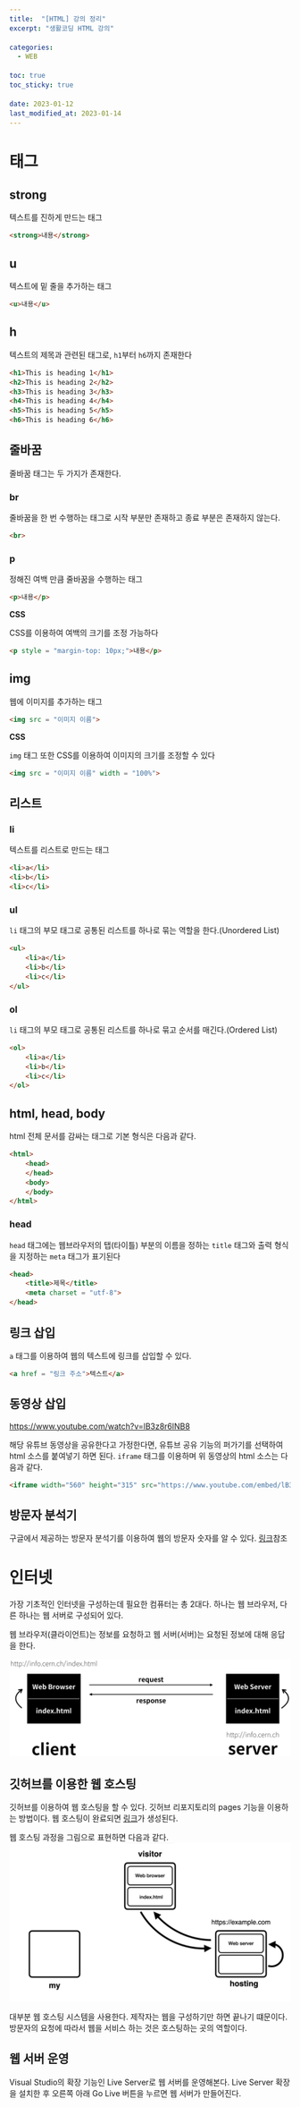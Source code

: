 ```yaml
---
title:  "[HTML] 강의 정리"
excerpt: "생활코딩 HTML 강의"

categories:
  - WEB

toc: true
toc_sticky: true
 
date: 2023-01-12
last_modified_at: 2023-01-14
---
```


# 태그

## strong

텍스트를 진하게 만드는 태그
``` html
<strong>내용</strong>
```

## u

텍스트에 밑 줄을 추가하는 태그
```html
<u>내용</u>
```

## h

텍스트의 제목과 관련된 태그로, `h1`부터 `h6`까지 존재한다
```html
<h1>This is heading 1</h1>
<h2>This is heading 2</h2>
<h3>This is heading 3</h3>
<h4>This is heading 4</h4>
<h5>This is heading 5</h5>
<h6>This is heading 6</h6>
```

## 줄바꿈

줄바꿈 태그는 두 가지가 존재한다.

### br
줄바꿈을 한 번 수행하는 태그로 시작 부분만 존재하고 종료 부분은 존재하지 않는다.
```html
<br>
```

### p
정해진 여백 만큼 줄바꿈을 수행하는 태그
```html
<p>내용</p>
```

**CSS**

CSS를 이용하여 여백의 크기를 조정 가능하다
```html
<p style = "margin-top: 10px;">내용</p>
```

## img

웹에 이미지를 추가하는 태그

```html
<img src = "이미지 이름">
```

**CSS**

`img` 태그 또한 CSS를 이용하여 이미지의 크기를 조정할 수 있다

```html
<img src = "이미지 이름" width = "100%">
```

## 리스트

### li

텍스트를 리스트로 만드는 태그

```html
<li>a</li>
<li>b</li>
<li>c</li>
```

### ul

`li` 태그의 부모 태그로 공통된 리스트를 하나로 묶는 역할을 한다.(Unordered List)
```html
<ul>
    <li>a</li>
    <li>b</li>
    <li>c</li>
</ul>
```
### ol
`li` 태그의 부모 태그로 공통된 리스트를 하나로 묶고 순서를 매긴다.(Ordered List)
```html
<ol>
    <li>a</li>
    <li>b</li>
    <li>c</li>
</ol>
```

## html, head, body

html 전체 문서를 감싸는 태그로 기본 형식은 다음과 같다.
```html
<html>
    <head>
    </head>
    <body>
    </body>
</html>
```

### head

`head` 태그에는 웹브라우저의 탭(타이틀) 부분의 이름을 정하는 `title` 태그와 출력 형식을 지정하는 `meta` 태그가 표기된다
```html
<head>
    <title>제목</title>
    <meta charset = "utf-8">
</head>
```

## 링크 삽입

`a` 태그를 이용하여 웹의 텍스트에 링크를 삽입할 수 있다.

```html
<a href = "링크 주소">텍스트</a>
```

## 동영상 삽입

https://www.youtube.com/watch?v=lB3z8r6lNB8

해당 유튜브 동영상을 공유한다고 가정한다면, 유튜브 공유 기능의 퍼가기를 선택하여 html 소스를 붙여넣기 하면 된다. `iframe` 태그를 이용하며 위 동영상의 html 소스는 다음과 같다.

```html
<iframe width="560" height="315" src="https://www.youtube.com/embed/lB3z8r6lNB8" title="YouTube video player" frameborder="0" allow="accelerometer; autoplay; clipboard-write; encrypted-media; gyroscope; picture-in-picture; web-share" allowfullscreen></iframe>
```

## 방문자 분석기

구글에서 제공하는 방문자 분석기를 이용하여 웹의 방문자 숫자를 알 수 있다.
[링크](https://www.youtube.com/watch?v=4QCZxcCBtCI)참조

# 인터넷
가장 기초적인 인터넷을 구성하는데 필요한 컴퓨터는 총 2대다. 하나는 웹 브라우저, 다른 하나는 웹 서버로 구성되어 있다.

웹 브라우저(클라이언트)는 정보를 요청하고 웹 서버(서버)는 요청된 정보에 대해 응답을 한다.

![image](/assets/images/web_image_01.png)

## 깃허브를 이용한 웹 호스팅
깃허브를 이용하여 웹 호스팅을 할 수 있다. 깃허브 리포지토리의 pages 기능을 이용하는 방법이다. 웹 호스팅이 완료되면 [링크](https://sehako.github.io/my-first-web-site/)가 생성된다.

웹 호스팅 과정을 그림으로 표현하면 다음과 같다.
![image](/assets/images/web_image_02.png)

대부분 웹 호스팅 시스템을 사용한다. 제작자는 웹을 구성하기만 하면 끝나기 떄문이다. 방문자의 요청에 따라서 웹을 서비스 하는 것은 호스팅하는 곳의 역할이다.

## 웹 서버 운영
Visual Studio의 확장 기능인 Live Server로 웹 서버를 운영해본다. Live Server 확장을 설치한 후 오른쪽 아래 Go Live 버튼을 누르면 웹 서버가 만들어진다. 